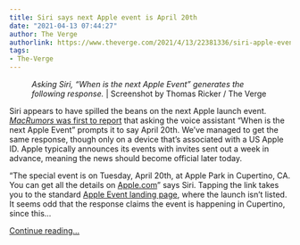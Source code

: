 ```yaml
---
title: Siri says next Apple event is April 20th
date: "2021-04-13 07:44:27"
author: The Verge
authorlink: https://www.theverge.com/2021/4/13/22381336/siri-apple-event-april-20th-ipad-pro-announcement-launch
tags:
- The-Verge
---
```

<figure>
      <img alt="" src="https://cdn.vox-cdn.com/thumbor/XWBAavh_ooh4qTkAo7hiYd9UWKI=/0x0:1500x1000/1310x873/cdn.vox-cdn.com/uploads/chorus_image/image/69117300/image__5_.0.jpg" />
        <figcaption><em>Asking Siri, “When is the next Apple Event” generates the following response.</em> | Screenshot by Thomas Ricker / The Verge</figcaption>
    </figure>

  <p id="DMxULF">Siri appears to have spilled the beans on the next Apple launch event. <a href="https://www.macrumors.com/2021/04/13/siri-apple-event-tuesday-april-20/?utm_source=feedly&amp;utm_medium=webfeeds"><em>MacRumors</em> was first to report</a><em> </em>that<em> </em>asking the voice assistant “When is the next Apple Event” prompts it to say April 20th. We’ve managed to get the same response, though only on a device that’s associated with a US Apple ID. Apple typically announces its events with invites sent out a week in advance, meaning the news should become official later today.</p>
<p id="xDVUxr">“The special event is on Tuesday, April 20th, at Apple Park in Cupertino, CA. You can get all the details on <a href="https://go.redirectingat.com?id=66960X1514734&amp;xs=1&amp;url=http%3A%2F%2FApple.com&amp;referrer=theverge.com&amp;sref=https%3A%2F%2Fwww.theverge.com%2F2021%2F4%2F13%2F22381336%2Fsiri-apple-event-april-20th-ipad-pro-announcement-launch" rel="sponsored nofollow noopener" target="_blank">Apple.com</a>” says Siri. Tapping the link takes you to the standard <a href="https://go.redirectingat.com?id=66960X1514734&amp;xs=1&amp;url=https%3A%2F%2Fwww.apple.com%2Fapple-events%2F&amp;referrer=theverge.com&amp;sref=https%3A%2F%2Fwww.theverge.com%2F2021%2F4%2F13%2F22381336%2Fsiri-apple-event-april-20th-ipad-pro-announcement-launch" rel="sponsored nofollow noopener" target="_blank">Apple Event landing page</a>, where the launch isn’t listed. It seems odd that the response claims the event is happening in Cupertino, since this...</p>
  <p>
    <a href="https://www.theverge.com/2021/4/13/22381336/siri-apple-event-april-20th-ipad-pro-announcement-launch">Continue reading&hellip;</a>
  </p>
